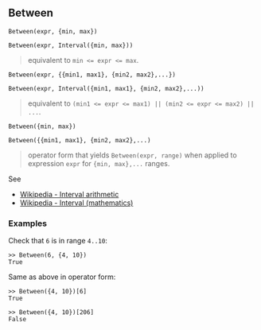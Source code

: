 ## Between

```
Between(expr, {min, max}) 

Between(expr, Interval({min, max})) 
```

> equivalent to `min <= expr <= max`.

```
Between(expr, {{min1, max1}, {min2, max2},...}) 

Between(expr, Interval({min1, max1}, {min2, max2},...)) 
```

> equivalent to `(min1 <= expr <= max1) || (min2 <= expr <= max2) || ...`.

```
Between({min, max}) 

Between({{min1, max1}, {min2, max2},...)
```

> operator form that yields `Between(expr, range)` when applied to expression `expr` for `{min, max},...` ranges. 

See 
* [Wikipedia - Interval arithmetic](https://en.wikipedia.org/wiki/Interval_arithmetic)
* [Wikipedia - Interval (mathematics)](https://en.wikipedia.org/wiki/Interval_(mathematics))


### Examples
 
Check that `6` is in range `4..10`:
 
```
>> Between(6, {4, 10})
True
```

Same as above in operator form:

```
>> Between({4, 10})[6]
True
     
>> Between({4, 10})[206]
False
```

 